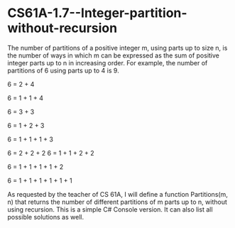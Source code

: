 # CS61A-1.7--Integer-partition-without-recursion
The number of partitions of a positive integer m, using parts up to size n, 
is the number of ways in which m can be expressed as the sum of positive integer 
parts up to n in increasing order. 
For example, the number of partitions of 6 using parts up to 4 is 9.  

6 = 2 + 4 

6 = 1 + 1 + 4 

6 = 3 + 3 

6 = 1 + 2 + 3 

6 = 1 + 1 + 1 + 3 

6 = 2 + 2 + 2 6 = 1 + 1 + 2 + 2 

6 = 1 + 1 + 1 + 1 + 2 

6 = 1 + 1 + 1 + 1 + 1 + 1 

As requested by the teacher of CS 61A, I will define a function Partitions(m, n) that returns the number of different partitions of m 
parts up to n, without using recursion. This is a simple C# Console version. It can also list all possible solutions as well.
